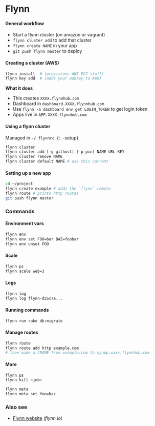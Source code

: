 # Flynn

#### General workflow

-   Start a flynn cluster (on amazon or vagrant)
-   `flynn cluster add` to add that cluster
-   `flynn create NAME` in your app
-   `git push flynn master` to deploy

#### Creating a cluster (AWS)

```bash
flynn install  # (provisions AWS EC2 stuff)
flynn key add  # (adds your pubkey to AWS)
```

**What it does**

-   This creates `XXXX.flynnhub.com`
-   Dashboard in `dashboard.XXXX.flynnhub.com`
-   Use `flynn -a dashboard env get LOGIN_TOKEN` to get login token
-   Apps live in `APP.XXXX.flynnhub.com`

#### Using a flynn cluster

Managed in `~/.flynnrc`: {: .-setup}

```bash
flynn cluster
flynn cluster add [-g githost] [-p pin] NAME URL KEY
flynn cluster remove NAME
flynn cluster default NAME # use this current
```

#### Setting up a new app

```bash
cd ~/project
flynn create example # adds the `flynn` remote
flynn route # prints http routes
git push flynn master
```

### Commands

#### Environment vars

```bash
flynn env
flynn env set FOO=bar BAZ=foobar
flynn env unset FOO
```

#### Scale

```bash
flynn ps
flynn scale web=3
```

#### Logs

```bash
flynn log
flynn log flynn-d55c7a...
```

#### Running commands

```bash
flynn run rake db:migrate
```

#### Manage routes

```bash
flynn route
flynn route add http example.com
# then make a CNAME from example.com to myapp.xxxx.flynnhub.com
```

#### More

```bash
flynn ps
flynn kill <job>

flynn meta
flynn meta set foo=baz
```

### Also see

-   [Flynn website](https://flynn.io) _(flynn.io)_
